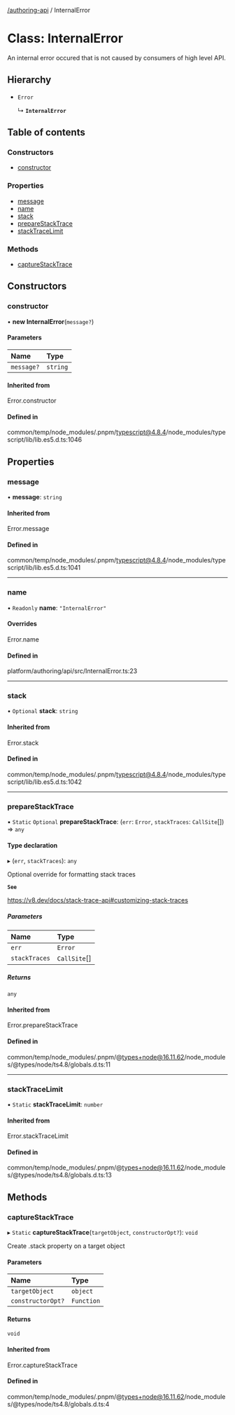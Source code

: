 [ /authoring-api](../overview.md) / InternalError

# Class: InternalError

An internal error occured that is not caused by consumers of high level API.

## Hierarchy

- `Error`

  ↳ **`InternalError`**

## Table of contents

### Constructors

- [constructor](InternalError.md#constructor)

### Properties

- [message](InternalError.md#message)
- [name](InternalError.md#name)
- [stack](InternalError.md#stack)
- [prepareStackTrace](InternalError.md#prepareStackTrace)
- [stackTraceLimit](InternalError.md#stackTraceLimit)

### Methods

- [captureStackTrace](InternalError.md#captureStackTrace)

## Constructors

### <a id="constructor" name="constructor"></a> constructor

• **new InternalError**(`message?`)

#### Parameters

| Name | Type |
| :------ | :------ |
| `message?` | `string` |

#### Inherited from

Error.constructor

#### Defined in

common/temp/node_modules/.pnpm/typescript@4.8.4/node_modules/typescript/lib/lib.es5.d.ts:1046

## Properties

### <a id="message" name="message"></a> message

• **message**: `string`

#### Inherited from

Error.message

#### Defined in

common/temp/node_modules/.pnpm/typescript@4.8.4/node_modules/typescript/lib/lib.es5.d.ts:1041

___

### <a id="name" name="name"></a> name

• `Readonly` **name**: ``"InternalError"``

#### Overrides

Error.name

#### Defined in

platform/authoring/api/src/InternalError.ts:23

___

### <a id="stack" name="stack"></a> stack

• `Optional` **stack**: `string`

#### Inherited from

Error.stack

#### Defined in

common/temp/node_modules/.pnpm/typescript@4.8.4/node_modules/typescript/lib/lib.es5.d.ts:1042

___

### <a id="prepareStackTrace" name="prepareStackTrace"></a> prepareStackTrace

▪ `Static` `Optional` **prepareStackTrace**: (`err`: `Error`, `stackTraces`: `CallSite`[]) => `any`

#### Type declaration

▸ (`err`, `stackTraces`): `any`

Optional override for formatting stack traces

**`See`**

https://v8.dev/docs/stack-trace-api#customizing-stack-traces

##### Parameters

| Name | Type |
| :------ | :------ |
| `err` | `Error` |
| `stackTraces` | `CallSite`[] |

##### Returns

`any`

#### Inherited from

Error.prepareStackTrace

#### Defined in

common/temp/node_modules/.pnpm/@types+node@16.11.62/node_modules/@types/node/ts4.8/globals.d.ts:11

___

### <a id="stackTraceLimit" name="stackTraceLimit"></a> stackTraceLimit

▪ `Static` **stackTraceLimit**: `number`

#### Inherited from

Error.stackTraceLimit

#### Defined in

common/temp/node_modules/.pnpm/@types+node@16.11.62/node_modules/@types/node/ts4.8/globals.d.ts:13

## Methods

### <a id="captureStackTrace" name="captureStackTrace"></a> captureStackTrace

▸ `Static` **captureStackTrace**(`targetObject`, `constructorOpt?`): `void`

Create .stack property on a target object

#### Parameters

| Name | Type |
| :------ | :------ |
| `targetObject` | `object` |
| `constructorOpt?` | `Function` |

#### Returns

`void`

#### Inherited from

Error.captureStackTrace

#### Defined in

common/temp/node_modules/.pnpm/@types+node@16.11.62/node_modules/@types/node/ts4.8/globals.d.ts:4

